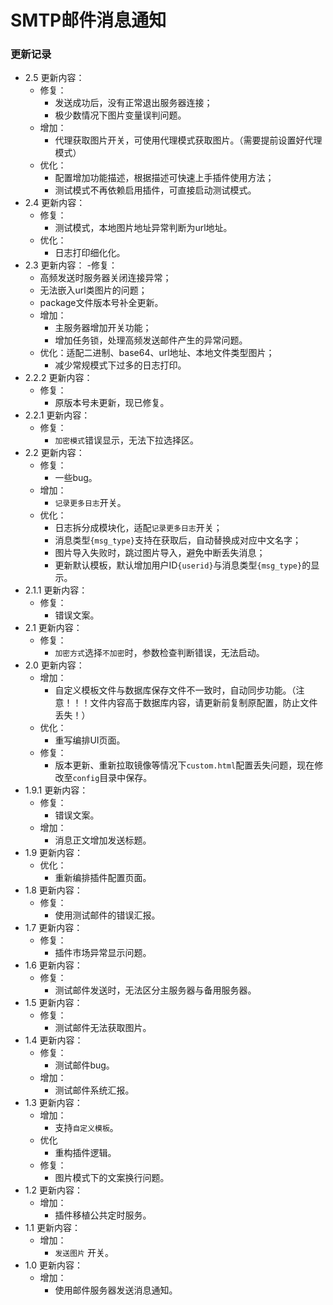 # SMTP邮件消息通知

### 更新记录
- 2.5 更新内容：
  - 修复：
    - 发送成功后，没有正常退出服务器连接；
    - 极少数情况下图片变量误判问题。
  - 增加：
    - 代理获取图片开关，可使用代理模式获取图片。（需要提前设置好代理模式）
  - 优化：
    - 配置增加功能描述，根据描述可快速上手插件使用方法；
    - 测试模式不再依赖启用插件，可直接启动测试模式。
- 2.4 更新内容：
  - 修复：
    - 测试模式，本地图片地址异常判断为url地址。
  - 优化：
    - 日志打印细化化。
- 2.3 更新内容：
  -修复：
    - 高频发送时服务器关闭连接异常；
    - 无法嵌入url类图片的问题；
    - package文件版本号补全更新。
  - 增加：
    - 主服务器增加开关功能；
    - 增加任务锁，处理高频发送邮件产生的异常问题。
  - 优化：适配二进制、base64、url地址、本地文件类型图片；
    - 减少常规模式下过多的日志打印。 
- 2.2.2 更新内容：
  - 修复：
    - 原版本号未更新，现已修复。
- 2.2.1 更新内容：
  - 修复：
    - ```加密模式```错误显示，无法下拉选择区。
- 2.2 更新内容：
  - 修复：
    - 一些bug。
  - 增加：
    - ```记录更多日志```开关。
  - 优化：
    - 日志拆分成模块化，适配```记录更多日志```开关；
    - 消息类型```{msg_type}```支持在获取后，自动替换成对应中文名字；
    - 图片导入失败时，跳过图片导入，避免中断丢失消息；
    - 更新默认模板，默认增加用户ID```{userid}```与消息类型```{msg_type}```的显示。
- 2.1.1 更新内容：
  - 修复：
    - 错误文案。
- 2.1 更新内容：
  - 修复：
    - ```加密方式```选择```不加密```时，参数检查判断错误，无法启动。
- 2.0 更新内容：
  - 增加：
    - 自定义模板文件与数据库保存文件不一致时，自动同步功能。（注意！！！文件内容高于数据库内容，请更新前复制原配置，防止文件丢失！）
  - 优化：
    - 重写编排UI页面。
  - 修复：
    - 版本更新、重新拉取镜像等情况下```custom.html```配置丢失问题，现在修改至```config```目录中保存。
- 1.9.1 更新内容：
  - 修复：
    - 错误文案。
  - 增加：
    - 消息正文增加发送标题。
- 1.9 更新内容：
  - 优化：
    - 重新编排插件配置页面。
- 1.8 更新内容：
  - 修复：
    - 使用测试邮件的错误汇报。
- 1.7 更新内容：
  - 修复：
    - 插件市场异常显示问题。
- 1.6 更新内容：
  - 修复：
    - 测试邮件发送时，无法区分主服务器与备用服务器。
- 1.5 更新内容：
  - 修复：
    - 测试邮件无法获取图片。
- 1.4 更新内容：
  - 修复：
    - 测试邮件bug。
  - 增加：
    - 测试邮件系统汇报。
- 1.3 更新内容：
  - 增加：
      - 支持```自定义模板```。
  - 优化
    - 重构插件逻辑。 
  - 修复：
    - 图片模式下的文案换行问题。
- 1.2 更新内容：
  - 增加：
    - 插件移植公共定时服务。
- 1.1 更新内容：
  - 增加：
    - ```发送图片``` 开关。
- 1.0 更新内容：
  - 增加：
    - 使用邮件服务器发送消息通知。